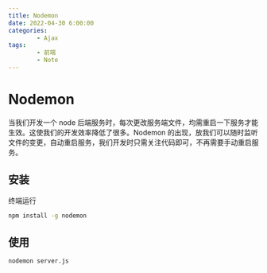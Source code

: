 ```yaml
---
title: Nodemon
date: 2022-04-30 6:00:00
categories:
        - Ajax
tags:
        - 前端
        - Note
---
```


# Nodemon

当我们开发一个 node 后端服务时，每次更改服务端文件，均需重启一下服务才能生效。这使我们的开发效率降低了很多。Nodemon 的出现，放我们可以随时监听文件的变更，自动重启服务，我们开发时只需关注代码即可，不再需要手动重启服务。

## 安装

终端运行

```sh
npm install -g nodemon
```

## 使用

```sh
nodemon server.js
```
